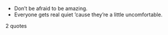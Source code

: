  - Don’t be afraid to be amazing.
 - Everyone gets real quiet ’cause they’re a little uncomfortable.

2 quotes